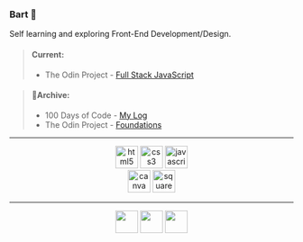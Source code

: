 ### **Bart** :wave:
Self learning and exploring Front-End Development/Design.
<br>

>#### **Current:**
>- The Odin Project - [Full Stack JavaScript](https://www.theodinproject.com/paths/full-stack-javascript?)

>#### :file_folder:**Archive:**
>- 100 Days of Code - [My Log](https://github.com/bartbzd/100-days-of-code/blob/main/log.md)
>- The Odin Project - [Foundations](https://www.theodinproject.com/paths/foundations/courses/foundations)
---

<div align="center">
<!-- HTML -->
<img src="https://cdn.jsdelivr.net/gh/devicons/devicon/icons/html5/html5-plain.svg" alt="html5" width="40px"/>
<!-- CSS -->
<img src="https://cdn.jsdelivr.net/gh/devicons/devicon/icons/css3/css3-plain.svg" alt="css3" width="40px"/> 
<!-- JavaScript -->
<img src="https://cdn.jsdelivr.net/gh/devicons/devicon/icons/javascript/javascript-plain.svg" alt="javascript" width="40px"/>
</div>
<div align="center">
<img src="https://cdn.jsdelivr.net/gh/devicons/devicon/icons/canva/canva-original.svg" alt="canva" width="40px">
<img src="https://brandeps.com/icon-download/S/Squarespace-icon-vector-01.svg" alt="squarespace" width="40px">
</div>

---

<div align="center">
<!-- TWITTER -->
<a href="https://twitter.com/bartbzd">
<img src="https://logos-world.net/wp-content/uploads/2020/04/Twitter-Logo-700x394.png" width="40"></a>

<!-- DISCORD -->
<a href="https://discordapp.com/users/218802607043510282">
 <img src="https://logos-world.net/wp-content/uploads/2020/12/Discord-Logo-700x394.png" width="40"></a>
 <!-- EMAIL -->
<a href="mailto: bbart318@gmail.com"><img src="https://logos-world.net/wp-content/uploads/2020/11/Gmail-Logo-700x394.png" width="40"></a>
</div>
